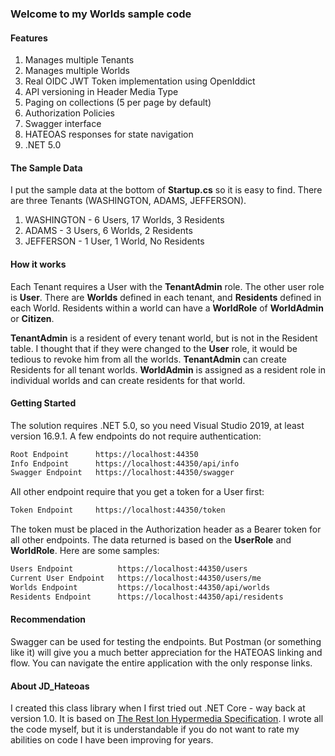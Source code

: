 ### Welcome to my Worlds sample code

#### Features
1. Manages multiple Tenants 
2. Manages multiple Worlds
3. Real OIDC JWT Token implementation using OpenIddict
4. API versioning in Header Media Type
5. Paging on collections (5 per page by default)
6. Authorization Policies
7. Swagger interface
8. HATEOAS responses for state navigation
9. .NET 5.0

#### The Sample Data
I put the sample data at the bottom of **Startup.cs** so it is easy to find. There are three Tenants (WASHINGTON, ADAMS, JEFFERSON).

1. WASHINGTON - 6 Users, 17 Worlds, 3 Residents 
2. ADAMS - 3 Users, 6 Worlds, 2 Residents
3. JEFFERSON - 1 User, 1 World, No Residents

#### How it works
Each Tenant requires a User with the **TenantAdmin** role. The other user role is **User**.  There are **Worlds** defined in each tenant, and  **Residents** defined in each World.  Residents within a world can have a **WorldRole** of **WorldAdmin** or **Citizen**.

**TenantAdmin** is a resident of every tenant world, but is not in the Resident table.  I thought that if they were changed to the **User** role, it would be tedious to revoke him from all the worlds. **TenantAdmin** can create Residents for all tenant worlds.  **WorldAdmin** is assigned as a resident role in individual worlds and can create residents for that world. 

#### Getting Started
The solution requires .NET 5.0, so you need Visual Studio 2019, at least version 16.9.1. A few endpoints do not require authentication:

```markdown
Root Endpoint      https://localhost:44350
Info Endpoint      https://localhost:44350/api/info
Swagger Endpoint   https://localhost:44350/swagger
```
All other endpoint require that you get a token for a User first:

```markdown
Token Endpoint     https://localhost:44350/token
```
The token must be placed in the Authorization header as a Bearer token for all other endpoints.  The data returned is based on the **UserRole** and **WorldRole**. Here are some samples:

```markdown
Users Endpoint          https://localhost:44350/users
Current User Endpoint   https://localhost:44350/users/me
Worlds Endpoint         https://localhost:44350/api/worlds
Residents Endpoint      https://localhost:44350/api/residents
```
#### Recommendation
Swagger can be used for testing the endpoints.  But Postman (or something like it) will give you a much better appreciation for the HATEOAS linking and flow.  You can navigate the entire application with the only response links.

#### About JD_Hateoas
I created this class library when I first tried out .NET Core - way back at version 1.0.  It is based on [The Rest Ion Hypermedia Specification](https://ionspec.org/). I wrote all the code myself, but it is understandable if you do not want to rate my abilities on code I have been improving for years.

